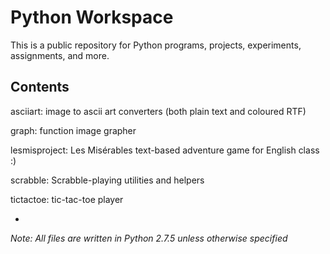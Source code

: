 Python Workspace
================
This is a public repository for Python programs, projects, experiments, assignments, and more.

Contents
--------
asciiart: image to ascii art converters (both plain text and coloured RTF)

graph: function image grapher

lesmisproject: Les Misérables text-based adventure game for English class :)

scrabble: Scrabble-playing utilities and helpers

tictactoe: tic-tac-toe player

-
*Note: All files are written in Python 2.7.5 unless otherwise specified*
